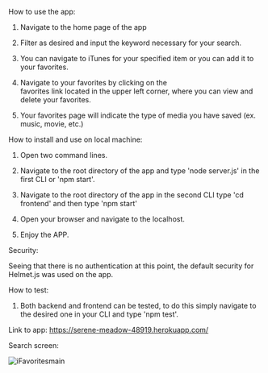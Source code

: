 How to use the app:

1. Navigate to the home page of the app

2. Filter as desired and input the keyword necessary for your search.

3. You can navigate to iTunes for your specified item
   or you can add it to your favorites.

4. Navigate to your favorites by clicking on the     
   favorites link located in the upper left corner, where you can view and delete your favorites.

5. Your favorites page will indicate the type of media you have saved (ex. music, movie, etc.)

How to install and use on local machine:

1. Open two command lines. 

2. Navigate to the root directory of the app and type 
   'node server.js' in the first CLI or 'npm start'.

3. Navigate to the root directory of the app in the second CLI
   type 'cd frontend' and then type 'npm start'

4. Open your browser and navigate to the localhost.

5. Enjoy the APP.

Security:

Seeing that there is no authentication at this point, the default security 
for Helmet.js was used on the app.

How to test:

1. Both backend and frontend can be tested, to do this simply navigate to the desired one in your CLI and type 'npm test'.

Link to app: https://serene-meadow-48919.herokuapp.com/

Search screen:

![iFavoritesmain](https://user-images.githubusercontent.com/51275356/72684715-b1cadc00-3aa8-11ea-912c-6ae39167ac26.JPG)


